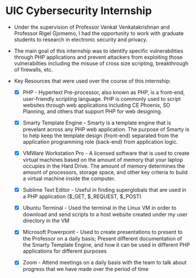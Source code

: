 # UIC Cybersecurity Internship

- Under the supervision of Professor Venkat Venkatakrishnan and Professor Rigel Gjomemo, I had the opportunity to work with graduate students to research in electronic security and privacy.

- The main goal of this internship was to identify specific vulnerabilities through PHP applications and prevent attackers from exploiting those vulnerabilties including the misuse of cross size scripting, breakthrough of firewalls, etc.

- Key Resources that were used over the course of this internship:

  - [x] PHP - Hypertext Pre-processor, also known as PHP, is a front-end, user-friendly scripting language. PHP is commonly used to script websites through web applications including CE Phoenix, SO Planning, and others that support PHP for web designing.
  
  - [x] Smarty Template Engine - Smarty is a template engine that is prevelant across any PHP web application. The purpose of Smarty is to help keep the template design (front-end) separated from the application programming role (back-end) from application logic.
  
  - [x] VMWare Workstation Pro - A licensed software that is used to create virtual machines based on the amount of memory that your laptop occupies in the Hard Drive. The amount of memory determines the amount of processors, storage space, and other key criteria to build a virtual machine inside the computer.
  
  - [x] Sublime Text Editor - Useful in finding superglobals that are used in a PHP application ($_GET, $_REQUEST, $_POST)
  
  - [x] Ubuntu Terminal - Used the terminal in the Linux VM in order to download and send scripts to a host website created under my user directory in the VM
  
  - [x] Microsoft Powerpoint - Used to create presentations to present to the Professor on a daily basis; Present different documentation of the Smarty Template Engine, and how it can be used in different PHP applications for different purposes
  
  - [x] Zoom - Attend meetings on a daily basis with the team to talk about progress that we have made over the period of time
